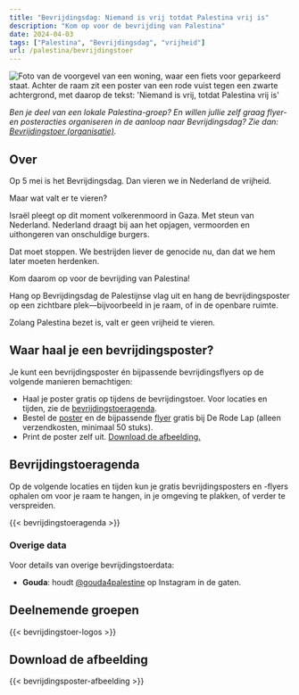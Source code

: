 ```yaml
---
title: "Bevrijdingsdag: Niemand is vrij totdat Palestina vrij is"
description: "Kom op voor de bevrijding van Palestina"
date: 2024-04-03
tags: ["Palestina", "Bevrijdingsdag", "vrijheid"]
url: /palestina/bevrijdingstoer
---
```


![Foto van de voorgevel van een woning, waar een fiets voor geparkeerd staat. Achter de raam zit een poster van een rode vuist tegen een zwarte achtergrond, met daarop de tekst: 'Niemand is vrij, totdat Palestina vrij is'](/img/niemand-is-vrij_raamposter.jpg)

_Ben je deel van een lokale Palestina-groep? En willen jullie zelf graag flyer- en posteracties organiseren in de aanloop naar Bevrijdingsdag? Zie dan: [Bevrijdingstoer (organisatie)](/content/bevrijdingstoer/bevrijdingstoer-organisatie.md)._

## Over

Op 5 mei is het Bevrijdingsdag. Dan vieren we in Nederland de vrijheid.

Maar wat valt er te vieren?

Israël pleegt op dit moment volkerenmoord in Gaza. Met steun van Nederland. Nederland draagt bij aan het opjagen, vermoorden en uithongeren van onschuldige burgers.

Dat moet stoppen. We bestrijden liever de genocide nu, dan dat we hem later moeten herdenken.

Kom daarom op voor de bevrijding van Palestina!

Hang op Bevrijdingsdag de Palestijnse vlag uit en hang de bevrijdingsposter op een zichtbare plek—bijvoorbeeld in je raam, of in de openbare ruimte.

Zolang Palestina bezet is, valt er geen vrijheid te vieren.

## Waar haal je een bevrijdingsposter? 

Je kunt een bevrijdingsposter én bijpassende bevrijdingsflyers op de volgende manieren bemachtigen:
- Haal je poster gratis op tijdens de bevrijdingstoer. Voor locaties en tijden, zie de [bevrijdingstoeragenda](#bevrijdingstoeragenda).
- Bestel de [poster](https://derodelap.nl/product/palestinavrij-poster/) en de bijpassende [flyer](https://derodelap.nl/product/vrij-palestina-flyers/) gratis bij De Rode Lap (alleen verzendkosten, minimaal 50 stuks).
- Print de poster zelf uit. [Download de afbeelding.](#download-de-afbeelding)

## Bevrijdingstoeragenda

Op de volgende locaties en tijden kun je gratis bevrijdingsposters en -flyers ophalen om voor je raam te hangen, in je omgeving te plakken, of verder te verspreiden.

{{< bevrijdingstoeragenda >}}

### Overige data

Voor details van overige bevrijdingstoerdata:
- **Gouda**: houdt [@gouda4palestine](https://www.instagram.com/gouda4palestine/) op Instagram in de gaten.

## Deelnemende groepen

{{< bevrijdingstoer-logos >}}

## Download de afbeelding

{{< bevrijdingsposter-afbeelding >}}
